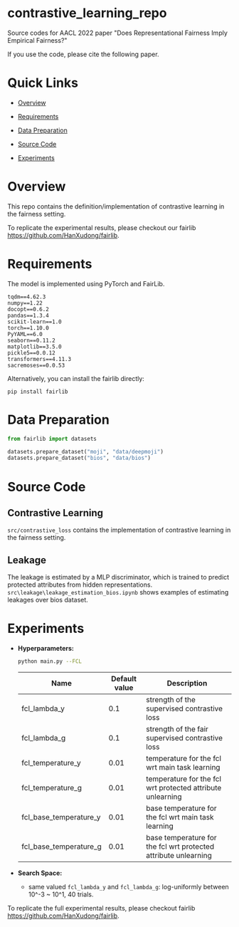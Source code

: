 # contrastive_learning_repo

Source codes for AACL 2022 paper "Does Representational Fairness Imply Empirical Fairness?" 

If you use the code, please cite the following paper.

# Quick Links
+ [Overview](#overview)

+ [Requirements](#requirements)

+ [Data Preparation](#data-preparation)

+ [Source Code](#source-code)

+ [Experiments](#experiments)

# Overview

This repo contains the definition/implementation of contrastive learning in the fairness setting.

To replicate the experimental results, please checkout our fairlib https://github.com/HanXudong/fairlib.

# Requirements

The model is implemented using PyTorch and FairLib.

```
tqdm==4.62.3
numpy==1.22
docopt==0.6.2
pandas==1.3.4
scikit-learn==1.0
torch==1.10.0
PyYAML==6.0
seaborn==0.11.2
matplotlib==3.5.0
pickle5==0.0.12
transformers==4.11.3
sacremoses==0.0.53
```

Alternatively, you can install the fairlib directly:
```
pip install fairlib
```

# Data Preparation

```python
from fairlib import datasets

datasets.prepare_dataset("moji", "data/deepmoji")
datasets.prepare_dataset("bios", "data/bios")

```

# Source Code

## Contrastive Learning

`src/contrastive_loss` contains the implementation of contrastive learning in the fairness setting.

## Leakage

The leakage is estimated by a MLP discriminator, which is trained to predict protected attributes from hidden representations.
`src\leakage\leakage_estimation_bios.ipynb` shows examples of estimating leakages over bios dataset.

# Experiments

- **Hyperparameters:**  
    ```bash
    python main.py --FCL
    ```

    | Name                    | Default value | Description                                                     |
    |-------------------------|---------------|-----------------------------------------------------------------|
    | fcl_lambda_y            | 0.1           | strength of the supervised contrastive loss                     |
    | fcl_lambda_g            | 0.1           | strength of the fair supervised contrastive loss                |
    | fcl_temperature_y       | 0.01          | temperature for the fcl wrt main task learning                  |
    | fcl_temperature_g       | 0.01          | temperature for the fcl wrt protected attribute unlearning      |
    | fcl_base_temperature_y  | 0.01          | base temperature for the fcl wrt main task learning             |
    | fcl_base_temperature_g  | 0.01          | base temperature for the fcl wrt protected attribute unlearning |

- **Search Space:**  
    - same valued `fcl_lambda_y` and `fcl_lambda_g`: log-uniformly between 10^-3 ~ 10^1, 40 trials.

To replicate the full experimental results, please checkout fairlib https://github.com/HanXudong/fairlib.
